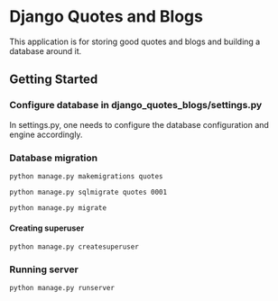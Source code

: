 # Django Quotes and Blogs

This application is for storing good quotes and blogs and building a database around it.

## Getting Started

### Configure database in django_quotes_blogs/settings.py

In settings.py, one needs to configure the database configuration and engine accordingly.

### Database migration

```
python manage.py makemigrations quotes

python manage.py sqlmigrate quotes 0001

python manage.py migrate

```

#### Creating superuser
```
python manage.py createsuperuser
```


### Running server

```
python manage.py runserver
```